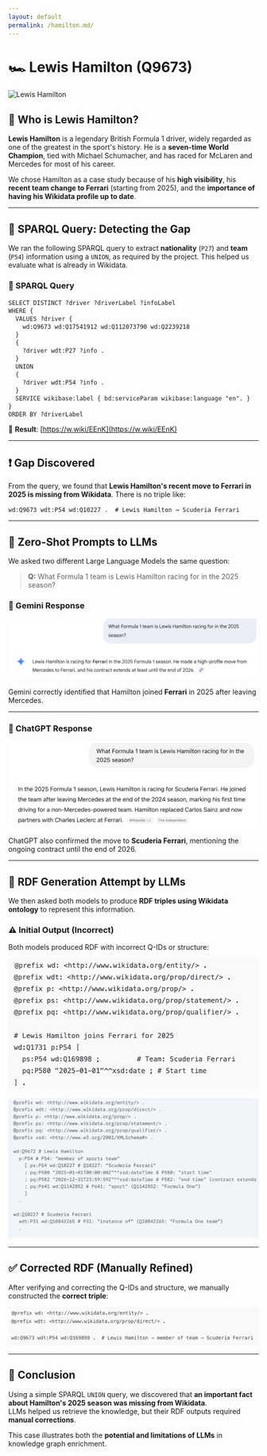 ```yaml
---
layout: default
permalink: /hamilton.md/
---
```

# 🏎️ Lewis Hamilton (Q9673)

![Lewis Hamilton](assets/images/hamilton.jpg)

## 👤 Who is Lewis Hamilton?

**Lewis Hamilton** is a legendary British Formula 1 driver, widely regarded as one of the greatest in the sport's history. He is a **seven-time World Champion**, tied with Michael Schumacher, and has raced for McLaren and Mercedes for most of his career.

We chose Hamilton as a case study because of his **high visibility**, his **recent team change to Ferrari** (starting from 2025), and the **importance of having his Wikidata profile up to date**.

---

## 🧪 SPARQL Query: Detecting the Gap

We ran the following SPARQL query to extract **nationality** (`P27`) and **team** (`P54`) information using a `UNION`, as required by the project. This helped us evaluate what is already in Wikidata.

### 📄 SPARQL Query

```sparql
SELECT DISTINCT ?driver ?driverLabel ?infoLabel
WHERE {
  VALUES ?driver {
    wd:Q9673 wd:Q17541912 wd:Q112073790 wd:Q2239218
  }
  {
    ?driver wdt:P27 ?info .
  }
  UNION
  {
    ?driver wdt:P54 ?info .
  }
  SERVICE wikibase:label { bd:serviceParam wikibase:language "en". }
}
ORDER BY ?driverLabel
```

📎 **Result**: [https://w.wiki/EEnK](https://w.wiki/EEnK)

---

## ❗ Gap Discovered

From the query, we found that **Lewis Hamilton's recent move to Ferrari in 2025 is missing from Wikidata**. There is no triple like:

```turtle
wd:Q9673 wdt:P54 wd:Q10227 .  # Lewis Hamilton → Scuderia Ferrari
```

---

## 🤖 Zero-Shot Prompts to LLMs

We asked two different Large Language Models the same question:

> **Q:** What Formula 1 team is Lewis Hamilton racing for in the 2025 season?

### 💬 Gemini Response

![Gemini Response](assets/images/Gemini_Lewis.png)

Gemini correctly identified that Hamilton joined **Ferrari** in 2025 after leaving Mercedes.

---

### 💬 ChatGPT Response

![ChatGPT Response](assets/images/Gpt_Lewis.png)

ChatGPT also confirmed the move to **Scuderia Ferrari**, mentioning the ongoing contract until the end of 2026.

---

## 🧱 RDF Generation Attempt by LLMs

We then asked both models to produce **RDF triples using Wikidata ontology** to represent this information.

### ⚠️ Initial Output (Incorrect)

Both models produced RDF with incorrect Q-IDs or structure:

![Wrong RDF Screenshot](assets/images/rdf_incorrect1.png)

![Another Wrong RDF Screenshot](assets/images/rdf_incorrect2.png)

---

## ✅ Corrected RDF (Manually Refined)

After verifying and correcting the Q-IDs and structure, we manually constructed the **correct triple**:

![Correct RDF Screenshot](assets/images/rdf_final_correct.png)

---

## 📌 Conclusion

Using a simple SPARQL `UNION` query, we discovered that **an important fact about Hamilton's 2025 season was missing from Wikidata**.  
LLMs helped us retrieve the knowledge, but their RDF outputs required **manual corrections**.

This case illustrates both the **potential and limitations of LLMs** in knowledge graph enrichment.
